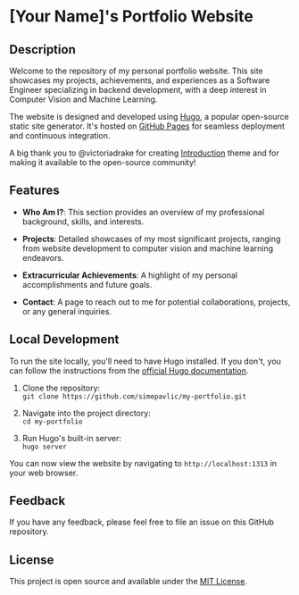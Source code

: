 # [Your Name]'s Portfolio Website

## Description

Welcome to the repository of my personal portfolio website. This site showcases my projects, achievements, and experiences as a Software Engineer specializing in backend development, with a deep interest in Computer Vision and Machine Learning.

The website is designed and developed using [Hugo](https://gohugo.io/), a popular open-source static site generator. It's hosted on [GitHub Pages](https://pages.github.com/) for seamless deployment and continuous integration.

A big thank you to @victoriadrake for creating [Introduction](https://themes.gohugo.io/themes/hugo-theme-introduction/) theme and for making it available to the open-source community!

## Features

- **Who Am I?**: This section provides an overview of my professional background, skills, and interests.

- **Projects**: Detailed showcases of my most significant projects, ranging from website development to computer vision and machine learning endeavors.

- **Extracurricular Achievements**: A highlight of my personal accomplishments and future goals.

- **Contact**: A page to reach out to me for potential collaborations, projects, or any general inquiries.

## Local Development

To run the site locally, you'll need to have Hugo installed. If you don't, you can follow the instructions from the [official Hugo documentation](https://gohugo.io/getting-started/installing/).

1. Clone the repository:  
   `git clone https://github.com/simepavlic/my-portfolio.git`

2. Navigate into the project directory:  
   `cd my-portfolio`

3. Run Hugo's built-in server:  
   `hugo server`

You can now view the website by navigating to `http://localhost:1313` in your web browser.

## Feedback

If you have any feedback, please feel free to file an issue on this GitHub repository.

## License

This project is open source and available under the [MIT License](LICENSE).

